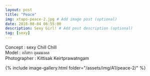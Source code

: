 ```yaml
---
layout: post
title: "Peace"
img: xtapo-peace-2.jpg # Add image post (optional)
date: 2018-08-04 06:55:00
description: Sexy Girl! # Add post description (optional)
tag: [sexy]
---
```

Concept : sexy Chill Chill     
Model : อภิสรา อุดมมงคล  
Photographer : Kittisak Keirtprawatngam             

{% include image-gallery.html folder="/assets/img/A1/peace-2/" %}
